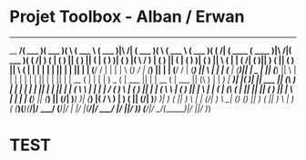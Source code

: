 # Projet Toolbox - Alban / Erwan
 
 _________ _______  _______  _        ______   _______             _______  _        ______   _______  _          _______  _______           _______  _       
\__   __/(  ___  )(  ___  )( \      (  ___ \ (  ___  )|\     /|  (  ___  )( \      (  ___ \ (  ___  )( (    /|  (  ____ \(  ____ )|\     /|(  ___  )( (    /|
   ) (   | (   ) || (   ) || (      | (   ) )| (   ) |( \   / )  | (   ) || (      | (   ) )| (   ) ||  \  ( |  | (    \/| (    )|| )   ( || (   ) ||  \  ( |
   | |   | |   | || |   | || |      | (__/ / | |   | | \ (_) /   | (___) || |      | (__/ / | (___) ||   \ | |  | (__    | (____)|| | _ | || (___) ||   \ | |
   | |   | |   | || |   | || |      |  __ (  | |   | |  ) _ (    |  ___  || |      |  __ (  |  ___  || (\ \) |  |  __)   |     __)| |( )| ||  ___  || (\ \) |
   | |   | |   | || |   | || |      | (  \ \ | |   | | / ( ) \   | (   ) || |      | (  \ \ | (   ) || | \   |  | (      | (\ (   | || || || (   ) || | \   |
   | |   | (___) || (___) || (____/\| )___) )| (___) |( /   \ )  | )   ( || (____/\| )___) )| )   ( || )  \  |  | (____/\| ) \ \__| () () || )   ( || )  \  |
   )_(   (_______)(_______)(_______/|/ \___/ (_______)|/     \|  |/     \|(_______/|/ \___/ |/     \||/    )_)  (_______/|/   \__/(_______)|/     \||/    )_)
                                                                                                                                                             

 # TEST
